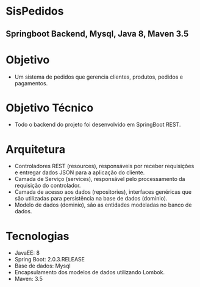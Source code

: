 # SisPedidos
## Springboot Backend, Mysql, Java 8, Maven 3.5

# Objetivo
* Um sistema de pedidos que gerencia clientes, produtos, pedidos e pagamentos.

# Objetivo Técnico
* Todo o backend do projeto foi desenvolvido em SpringBoot REST.

# Arquitetura
* Controladores REST (resources), responsáveis por receber requisições e entregar dados JSON para a aplicação do cliente.
* Camada de Serviço (services), responsável pelo processamento da requisição do controlador.
* Camada de acesso aos dados (repositories), interfaces genéricas que são utilizadas para persistência na base de dados (dominio).
* Modelo de dados (dominio), são as entidades modeladas no banco de dados.  

# Tecnologias
* JavaEE: 8
* Spring Boot: 2.0.3.RELEASE
* Base de dados: Mysql
* Encapsulamento dos modelos de dados utilizando Lombok.
* Maven: 3.5
